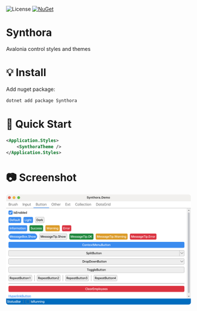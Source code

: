 ![License](https://img.shields.io/badge/license-MIT-8CBA04) [![NuGet](https://img.shields.io/badge/nuget-v1.5.6.0-blue)](https://www.nuget.org/packages/Synthora)

# Synthora
Avalonia control styles and themes

# 💡 Install
Add nuget package:
```bash
dotnet add package Synthora
```

# 🚀 Quick Start
``` xml
<Application.Styles> 
    <SynthoraTheme /> 
</Application.Styles>
```

# 📷 Screenshot
![Screenshot](Screenshots/ButtonView.png)